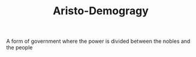 ---
title: Aristo-Demogragy
letter: A
permalink: "/definitions/aristo-demogragy.html"
body: A form of government where the power is divided between the nobles and the people
published_at: '2018-07-07'
source: Black's Law Dictionary
layout: post
---